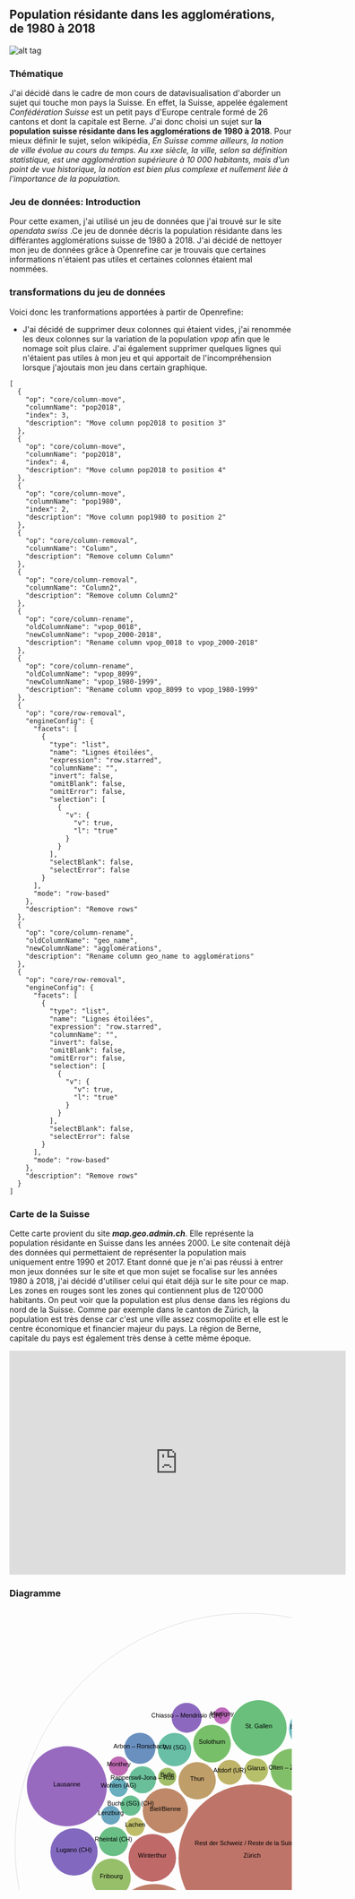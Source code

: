 
## Population résidante dans les agglomérations, de 1980 à 2018

   ![alt tag](https://upload.wikimedia.org/wikipedia/commons/thumb/0/08/Flag_of_Switzerland_%28Pantone%29.svg/200px-Flag_of_Switzerland_%28Pantone%29.svg.png)



### Thématique
J'ai décidé dans le cadre de mon cours de datavisualisation d'aborder un sujet qui touche mon pays la Suisse. En effet, la Suisse, appelée également _Confédération Suisse_ est un petit pays d'Europe centrale formé de 26 cantons et dont la capitale est Berne. J'ai donc choisi un sujet sur **la population suisse résidante dans les agglomérations de 1980 à 2018**. Pour mieux définir le sujet, selon wikipédia, _En Suisse comme ailleurs, la notion de ville évolue au cours du temps. Au xxe siècle, la ville, selon sa définition statistique, est une agglomération supérieure à 10 000 habitants, mais d’un point de vue historique, la notion est bien plus complexe et nullement liée à l'importance de la population._



### Jeu de données: Introduction

Pour cette examen, j'ai utilisé un jeu de données que j'ai trouvé sur le site _opendata swiss_ .Ce jeu de donnée décris la population résidante dans les différantes agglomérations suisse de 1980 à 2018. J'ai décidé de nettoyer mon jeu de données grâce à Openrefine car je trouvais que certaines informations n'étaient pas utiles et certaines colonnes étaient mal nommées.

### transformations du jeu de données
Voici donc les tranformations apportées à partir de Openrefine:
- J'ai décidé de supprimer deux colonnes qui étaient vides, j'ai renommée les deux colonnes sur la variation de la population _vpop_  afin que le nomage soit plus claire. J'ai également supprimer quelques lignes qui n'étaient pas utiles à mon jeu et qui apportait de l'incompréhension lorsque j'ajoutais mon jeu dans certain graphique.
```
[
  {
    "op": "core/column-move",
    "columnName": "pop2018",
    "index": 3,
    "description": "Move column pop2018 to position 3"
  },
  {
    "op": "core/column-move",
    "columnName": "pop2018",
    "index": 4,
    "description": "Move column pop2018 to position 4"
  },
  {
    "op": "core/column-move",
    "columnName": "pop1980",
    "index": 2,
    "description": "Move column pop1980 to position 2"
  },
  {
    "op": "core/column-removal",
    "columnName": "Column",
    "description": "Remove column Column"
  },
  {
    "op": "core/column-removal",
    "columnName": "Column2",
    "description": "Remove column Column2"
  },
  {
    "op": "core/column-rename",
    "oldColumnName": "vpop_0018",
    "newColumnName": "vpop_2000-2018",
    "description": "Rename column vpop_0018 to vpop_2000-2018"
  },
  {
    "op": "core/column-rename",
    "oldColumnName": "vpop_8099",
    "newColumnName": "vpop_1980-1999",
    "description": "Rename column vpop_8099 to vpop_1980-1999"
  },
  {
    "op": "core/row-removal",
    "engineConfig": {
      "facets": [
        {
          "type": "list",
          "name": "Lignes étoilées",
          "expression": "row.starred",
          "columnName": "",
          "invert": false,
          "omitBlank": false,
          "omitError": false,
          "selection": [
            {
              "v": {
                "v": true,
                "l": "true"
              }
            }
          ],
          "selectBlank": false,
          "selectError": false
        }
      ],
      "mode": "row-based"
    },
    "description": "Remove rows"
  },
  {
    "op": "core/column-rename",
    "oldColumnName": "geo_name",
    "newColumnName": "agglomérations",
    "description": "Rename column geo_name to agglomérations"
  },
  {
    "op": "core/row-removal",
    "engineConfig": {
      "facets": [
        {
          "type": "list",
          "name": "Lignes étoilées",
          "expression": "row.starred",
          "columnName": "",
          "invert": false,
          "omitBlank": false,
          "omitError": false,
          "selection": [
            {
              "v": {
                "v": true,
                "l": "true"
              }
            }
          ],
          "selectBlank": false,
          "selectError": false
        }
      ],
      "mode": "row-based"
    },
    "description": "Remove rows"
  }
]
```
### Carte de la Suisse

Cette carte provient du site **_map.geo.admin.ch_**. Elle représente la population résidante en Suisse dans les années 2000. Le site contenait déjà des données qui permettaient de représenter la population mais uniquement entre 1990 et 2017. Etant donné que je n'ai pas réussi à entrer mon jeux données sur le site et que mon sujet se focalise sur les années 1980 à 2018, j'ai décidé d'utiliser celui qui était déjà sur le site pour ce map. Les zones en rouges sont les zones qui contiennent plus de 120'000 habitants. On peut voir que la population est plus dense dans les régions du nord de la Suisse. Comme par exemple dans le canton de Zürich, la population est très dense car c'est une ville assez cosmopolite et elle est le centre économique et financier majeur du pays. La région de Berne, capitale du pays est également très dense à cette même époque.

<center><iframe src='https://map.geo.admin.ch/embed.html?topic=ech&lang=fr&bgLayer=ch.swisstopo.pixelkarte-farbe&layers=ch.swisstopo.zeitreihen,ch.bfs.gebaeude_wohnungs_register,ch.bav.haltestellen-oev,ch.swisstopo.swisstlm3d-wanderwege,ch.bfs.volkszaehlung-bevoelkerungsstatistik_einwohner&layers_opacity=1,1,1,0.8,1&layers_visibility=false,false,false,false,true&layers_timestamp=18641231,,,,2000&catalogNodes=688&E=2622720.54&N=1224537.07&zoom=1' width='600' height='400' frameborder='0' style='border:0'></iframe></center>

### Diagramme
<center>
<svg width="848" height="848" xmlns="http://www.w3.org/2000/svg"><g transform="translate(10,10)"><g><circle class="node node--root" transform="translate(414,414)" r="414.00000000000006" style="fill-opacity: 0; stroke: rgb(221, 221, 221); stroke-opacity: 1;"></circle><circle class="node node--leaf" transform="translate(244.97949055946438,436.46495918115136)" r="42.43388675067966" style="fill: rgb(191, 105, 105); fill-opacity: 1; stroke: rgb(221, 221, 221); stroke-opacity: 0;"></circle><circle class="node node--leaf" transform="translate(422.9822414474253,436.46495918115136)" r="131.1964707007054" style="fill: rgb(191, 116, 105); fill-opacity: 1; stroke: rgb(221, 221, 221); stroke-opacity: 0;"></circle><circle class="node node--leaf" transform="translate(248.89007460957077,562.6625014137994)" r="79.45183770293784" style="fill: rgb(191, 126, 105); fill-opacity: 1; stroke: rgb(221, 221, 221); stroke-opacity: 0;"></circle><circle class="node node--leaf" transform="translate(268.3858132769018,352.50476751673114)" r="40.35546444580588" style="fill: rgb(191, 137, 105); fill-opacity: 1; stroke: rgb(221, 221, 221); stroke-opacity: 0;"></circle><circle class="node node--leaf" transform="translate(350.07770854903265,571.3222017824315)" r="17.733278049817198" style="fill: rgb(191, 147, 105); fill-opacity: 1; stroke: rgb(221, 221, 221); stroke-opacity: 0;"></circle><circle class="node node--leaf" transform="translate(325.0756747140172,298.79721865409783)" r="33.36337846710559" style="fill: rgb(191, 158, 105); fill-opacity: 1; stroke: rgb(221, 221, 221); stroke-opacity: 0;"></circle><circle class="node node--leaf" transform="translate(404.33043570421927,626.1358981174885)" r="55.01695625467242" style="fill: rgb(191, 168, 105); fill-opacity: 1; stroke: rgb(221, 221, 221); stroke-opacity: 0;"></circle><circle class="node node--leaf" transform="translate(383.0919358424627,283.8474464829605)" r="22.175681452858722" style="fill: rgb(191, 179, 105); fill-opacity: 1; stroke: rgb(221, 221, 221); stroke-opacity: 0;"></circle><circle class="node node--leaf" transform="translate(214.42745918411805,381.16680293813994)" r="16.370556588865615" style="fill: rgb(191, 189, 105); fill-opacity: 1; stroke: rgb(221, 221, 221); stroke-opacity: 0;"></circle><circle class="node node--leaf" transform="translate(430.57818787482535,279.9853810329864)" r="21.09496953072132" style="fill: rgb(182, 191, 105); fill-opacity: 1; stroke: rgb(221, 221, 221); stroke-opacity: 0;"></circle><circle class="node node--leaf" transform="translate(494.25788981748406,593.0153021385194)" r="36.443425919684806" style="fill: rgb(172, 191, 105); fill-opacity: 1; stroke: rgb(221, 221, 221); stroke-opacity: 0;"></circle><circle class="node node--leaf" transform="translate(271.730031729158,291.8024618646449)" r="16.06649801136641" style="fill: rgb(161, 191, 105); fill-opacity: 1; stroke: rgb(221, 221, 221); stroke-opacity: 0;"></circle><circle class="node node--leaf" transform="translate(171.8799081948412,472.5476767992789)" r="34.713726268778736" style="fill: rgb(151, 191, 105); fill-opacity: 1; stroke: rgb(221, 221, 221); stroke-opacity: 0;"></circle><circle class="node node--leaf" transform="translate(324.7654583120675,634.4151043309262)" r="20.60521814268811" style="fill: rgb(140, 191, 105); fill-opacity: 1; stroke: rgb(221, 221, 221); stroke-opacity: 0;"></circle><circle class="node node--leaf" transform="translate(493.10414082204596,278.7066914687104)" r="37.07166355982298" style="fill: rgb(130, 191, 105); fill-opacity: 1; stroke: rgb(221, 221, 221); stroke-opacity: 0;"></circle><circle class="node node--leaf" transform="translate(351.6254131557813,232.57847572457516)" r="33.60713612852799" style="fill: rgb(119, 191, 105); fill-opacity: 1; stroke: rgb(221, 221, 221); stroke-opacity: 0;"></circle><circle class="node node--leaf" transform="translate(617.5752355429063,321.823155310066)" r="90.28324797562395" style="fill: rgb(109, 191, 105); fill-opacity: 1; stroke: rgb(221, 221, 221); stroke-opacity: 0;"></circle><circle class="node node--leaf" transform="translate(550.2076544772062,545.9632104207984)" r="32.28873248896386" style="fill: rgb(105, 191, 112); fill-opacity: 1; stroke: rgb(221, 221, 221); stroke-opacity: 0;"></circle><circle class="node node--leaf" transform="translate(434.9324760362151,204.81053332266563)" r="49.83348399780904" style="fill: rgb(105, 191, 123); fill-opacity: 1; stroke: rgb(221, 221, 221); stroke-opacity: 0;"></circle><circle class="node node--leaf" transform="translate(175.5827598704555,407.42343235832584)" r="26.14330865743736" style="fill: rgb(105, 191, 133); fill-opacity: 1; stroke: rgb(221, 221, 221); stroke-opacity: 0;"></circle><circle class="node node--leaf" transform="translate(206.36488927845696,343.3003295397954)" r="17.972354972856078" style="fill: rgb(105, 191, 144); fill-opacity: 1; stroke: rgb(221, 221, 221); stroke-opacity: 0;"></circle><circle class="node node--leaf" transform="translate(227.47919483868182,297.1151105576973)" r="24.129716356692096" style="fill: rgb(105, 191, 154); fill-opacity: 1; stroke: rgb(221, 221, 221); stroke-opacity: 0;"></circle><circle class="node node--leaf" transform="translate(284.7403788621782,243.316761316885)" r="29.762027768031576" style="fill: rgb(105, 191, 165); fill-opacity: 1; stroke: rgb(221, 221, 221); stroke-opacity: 0;"></circle><circle class="node node--leaf" transform="translate(578.848361372346,487.50072484883333)" r="28.439967081456174" style="fill: rgb(105, 191, 175); fill-opacity: 1; stroke: rgb(221, 221, 221); stroke-opacity: 0;"></circle><circle class="node node--leaf" transform="translate(629.5005788500149,447.589286956698)" r="31.674614988831753" style="fill: rgb(105, 191, 185); fill-opacity: 1; stroke: rgb(221, 221, 221); stroke-opacity: 0;"></circle><circle class="node node--leaf" transform="translate(527.820199767063,206.47548714884653)" r="38.69676672142818" style="fill: rgb(105, 185, 191); fill-opacity: 1; stroke: rgb(221, 221, 221); stroke-opacity: 0;"></circle><circle class="node node--leaf" transform="translate(184.7519806333257,311.08323054210996)" r="16.45034519696961" style="fill: rgb(105, 175, 191); fill-opacity: 1; stroke: rgb(221, 221, 221); stroke-opacity: 0;"></circle><circle class="node node--leaf" transform="translate(170.98560850023154,360.2472348190216)" r="16.88395418098744" style="fill: rgb(105, 165, 191); fill-opacity: 1; stroke: rgb(221, 221, 221); stroke-opacity: 0;"></circle><circle class="node node--leaf" transform="translate(470.75166772978736,635.4327478048352)" r="7.6793574522734005" style="fill: rgb(105, 154, 191); fill-opacity: 1; stroke: rgb(221, 221, 221); stroke-opacity: 0;"></circle><circle class="node node--leaf" transform="translate(222.85254432504095,241.00693006947904)" r="27.796503090832957" style="fill: rgb(105, 144, 191); fill-opacity: 1; stroke: rgb(221, 221, 221); stroke-opacity: 0;"></circle><circle class="node node--leaf" transform="translate(154.26697042721509,526.3511602099485)" r="17.526868238477412" style="fill: rgb(105, 133, 191); fill-opacity: 1; stroke: rgb(221, 221, 221); stroke-opacity: 0;"></circle><circle class="node node--leaf" transform="translate(288.0351157849544,656.5742161208249)" r="17.91929154294614" style="fill: rgb(105, 123, 191); fill-opacity: 1; stroke: rgb(221, 221, 221); stroke-opacity: 0;"></circle><circle class="node node--leaf" transform="translate(551.7429951972388,599.6537080493117)" r="17.051319622247252" style="fill: rgb(105, 112, 191); fill-opacity: 1; stroke: rgb(221, 221, 221); stroke-opacity: 0;"></circle><circle class="node node--leaf" transform="translate(340.70894227960775,682.2445437226331)" r="25.439151045365037" style="fill: rgb(109, 105, 191); fill-opacity: 1; stroke: rgb(221, 221, 221); stroke-opacity: 0;"></circle><circle class="node node--leaf" transform="translate(613.6934761870368,536.721243194126)" r="27.4938701105546" style="fill: rgb(119, 105, 191); fill-opacity: 1; stroke: rgb(221, 221, 221); stroke-opacity: 0;"></circle><circle class="node node--leaf" transform="translate(105.31409886990974,425.9675063326531)" r="42.15869090912743" style="fill: rgb(130, 105, 191); fill-opacity: 1; stroke: rgb(221, 221, 221); stroke-opacity: 0;"></circle><circle class="node node--leaf" transform="translate(306.2975179042627,186.39957864569266)" r="26.72834185217173" style="fill: rgb(140, 105, 191); fill-opacity: 1; stroke: rgb(221, 221, 221); stroke-opacity: 0;"></circle><circle class="node node--leaf" transform="translate(92.56477974217705,308.73322324951806)" r="71.39441021860803" style="fill: rgb(151, 105, 191); fill-opacity: 1; stroke: rgb(221, 221, 221); stroke-opacity: 0;"></circle><circle class="node node--leaf" transform="translate(602.8306788804783,195.24620458268308)" r="32.77718954832568" style="fill: rgb(161, 105, 191); fill-opacity: 1; stroke: rgb(221, 221, 221); stroke-opacity: 0;"></circle><circle class="node node--leaf" transform="translate(497.7613175874603,655.0804993211656)" r="21.34817912726831" style="fill: rgb(172, 105, 191); fill-opacity: 1; stroke: rgb(221, 221, 221); stroke-opacity: 0;"></circle><circle class="node node--leaf" transform="translate(460.31915021017375,689.111987592112)" r="24.87644406603546" style="fill: rgb(182, 105, 191); fill-opacity: 1; stroke: rgb(221, 221, 221); stroke-opacity: 0;"></circle><circle class="node node--leaf" transform="translate(369.469901254468,182.86867397535275)" r="14.836094500613402" style="fill: rgb(191, 105, 189); fill-opacity: 1; stroke: rgb(221, 221, 221); stroke-opacity: 0;"></circle><circle class="node node--leaf" transform="translate(185.03555964996923,272.93667547694037)" r="17.32487047107203" style="fill: rgb(191, 105, 179); fill-opacity: 1; stroke: rgb(221, 221, 221); stroke-opacity: 0;"></circle><circle class="node node--leaf" transform="translate(295.0974847013014,696.0968925894615)" r="17.857026207203536" style="fill: rgb(191, 105, 168); fill-opacity: 1; stroke: rgb(221, 221, 221); stroke-opacity: 0;"></circle><circle class="node node--leaf" transform="translate(553.4327766695505,651.1398770078201)" r="30.090177839149693" style="fill: rgb(191, 105, 158); fill-opacity: 1; stroke: rgb(221, 221, 221); stroke-opacity: 0;"></circle><circle class="node node--leaf" transform="translate(239.58511698460634,676.0208055756914)" r="29.915328200508295" style="fill: rgb(191, 105, 147); fill-opacity: 1; stroke: rgb(221, 221, 221); stroke-opacity: 0;"></circle><circle class="node node--leaf" transform="translate(608.727144107496,604.1417387542581)" r="35.73689966213107" style="fill: rgb(191, 105, 137); fill-opacity: 1; stroke: rgb(221, 221, 221); stroke-opacity: 0;"></circle><circle class="node node--leaf" transform="translate(725.5035562745904,516.0142574576516)" r="81.84509590070898" style="fill: rgb(191, 105, 126); fill-opacity: 1; stroke: rgb(221, 221, 221); stroke-opacity: 0;"></circle><circle class="node node--leaf" transform="translate(144.49651097256407,567.8109268095282)" r="20.69620902837476" style="fill: rgb(191, 105, 116); fill-opacity: 1; stroke: rgb(221, 221, 221); stroke-opacity: 0;"></circle></g><g><text text-anchor="middle" transform="translate(414,414)" style="font-size: 11px; font-family: Arial, Helvetica;">Rest der Schweiz / Reste de la Suisse</text><text text-anchor="middle" transform="translate(244.97949055946438,436.46495918115136)" style="font-size: 11px; font-family: Arial, Helvetica;">Winterthur</text><text text-anchor="middle" transform="translate(422.9822414474253,436.46495918115136)" style="font-size: 11px; font-family: Arial, Helvetica;">Zürich</text><text text-anchor="middle" transform="translate(248.89007460957077,562.6625014137994)" style="font-size: 11px; font-family: Arial, Helvetica;">Bern</text><text text-anchor="middle" transform="translate(268.3858132769018,352.50476751673114)" style="font-size: 11px; font-family: Arial, Helvetica;">Biel/Bienne</text><text text-anchor="middle" transform="translate(350.07770854903265,571.3222017824315)" style="font-size: 11px; font-family: Arial, Helvetica;">Interlaken</text><text text-anchor="middle" transform="translate(325.0756747140172,298.79721865409783)" style="font-size: 11px; font-family: Arial, Helvetica;">Thun</text><text text-anchor="middle" transform="translate(404.33043570421927,626.1358981174885)" style="font-size: 11px; font-family: Arial, Helvetica;">Luzern</text><text text-anchor="middle" transform="translate(383.0919358424627,283.8474464829605)" style="font-size: 11px; font-family: Arial, Helvetica;">Altdorf (UR)</text><text text-anchor="middle" transform="translate(214.42745918411805,381.16680293813994)" style="font-size: 11px; font-family: Arial, Helvetica;">Lachen</text><text text-anchor="middle" transform="translate(430.57818787482535,279.9853810329864)" style="font-size: 11px; font-family: Arial, Helvetica;">Glarus</text><text text-anchor="middle" transform="translate(494.25788981748406,593.0153021385194)" style="font-size: 11px; font-family: Arial, Helvetica;">Zug</text><text text-anchor="middle" transform="translate(271.730031729158,291.8024618646449)" style="font-size: 11px; font-family: Arial, Helvetica;">Bulle</text><text text-anchor="middle" transform="translate(171.8799081948412,472.5476767992789)" style="font-size: 11px; font-family: Arial, Helvetica;">Fribourg</text><text text-anchor="middle" transform="translate(324.7654583120675,634.4151043309262)" style="font-size: 11px; font-family: Arial, Helvetica;">Grenchen</text><text text-anchor="middle" transform="translate(493.10414082204596,278.7066914687104)" style="font-size: 11px; font-family: Arial, Helvetica;">Olten – Zofingen</text><text text-anchor="middle" transform="translate(351.6254131557813,232.57847572457516)" style="font-size: 11px; font-family: Arial, Helvetica;">Solothurn</text><text text-anchor="middle" transform="translate(617.5752355429063,321.823155310066)" style="font-size: 11px; font-family: Arial, Helvetica;">Basel (CH)</text><text text-anchor="middle" transform="translate(550.2076544772062,545.9632104207984)" style="font-size: 11px; font-family: Arial, Helvetica;">Schaffhausen (CH)</text><text text-anchor="middle" transform="translate(434.9324760362151,204.81053332266563)" style="font-size: 11px; font-family: Arial, Helvetica;">St. Gallen</text><text text-anchor="middle" transform="translate(175.5827598704555,407.42343235832584)" style="font-size: 11px; font-family: Arial, Helvetica;">Rheintal (CH)</text><text text-anchor="middle" transform="translate(206.36488927845696,343.3003295397954)" style="font-size: 11px; font-family: Arial, Helvetica;">Buchs (SG) (CH)</text><text text-anchor="middle" transform="translate(227.47919483868182,297.1151105576973)" style="font-size: 11px; font-family: Arial, Helvetica;">Rapperswil-Jona – Rüti</text><text text-anchor="middle" transform="translate(284.7403788621782,243.316761316885)" style="font-size: 11px; font-family: Arial, Helvetica;">Wil (SG)</text><text text-anchor="middle" transform="translate(578.848361372346,487.50072484883333)" style="font-size: 11px; font-family: Arial, Helvetica;">Chur</text><text text-anchor="middle" transform="translate(629.5005788500149,447.589286956698)" style="font-size: 11px; font-family: Arial, Helvetica;">Aarau</text><text text-anchor="middle" transform="translate(527.820199767063,206.47548714884653)" style="font-size: 11px; font-family: Arial, Helvetica;">Baden – Brugg</text><text text-anchor="middle" transform="translate(184.7519806333257,311.08323054210996)" style="font-size: 11px; font-family: Arial, Helvetica;">Wohlen (AG)</text><text text-anchor="middle" transform="translate(170.98560850023154,360.2472348190216)" style="font-size: 11px; font-family: Arial, Helvetica;">Lenzburg</text><text text-anchor="middle" transform="translate(470.75166772978736,635.4327478048352)" style="font-size: 11px; font-family: Arial, Helvetica;">Stein (AG) (CH)</text><text text-anchor="middle" transform="translate(222.85254432504095,241.00693006947904)" style="font-size: 11px; font-family: Arial, Helvetica;">Arbon – Rorschach</text><text text-anchor="middle" transform="translate(154.26697042721509,526.3511602099485)" style="font-size: 11px; font-family: Arial, Helvetica;">Amriswil – Romanshorn</text><text text-anchor="middle" transform="translate(288.0351157849544,656.5742161208249)" style="font-size: 11px; font-family: Arial, Helvetica;">Frauenfeld</text><text text-anchor="middle" transform="translate(551.7429951972388,599.6537080493117)" style="font-size: 11px; font-family: Arial, Helvetica;">Kreuzlingen (CH)</text><text text-anchor="middle" transform="translate(340.70894227960775,682.2445437226331)" style="font-size: 11px; font-family: Arial, Helvetica;">Bellinzona</text><text text-anchor="middle" transform="translate(613.6934761870368,536.721243194126)" style="font-size: 11px; font-family: Arial, Helvetica;">Locarno (CH)</text><text text-anchor="middle" transform="translate(105.31409886990974,425.9675063326531)" style="font-size: 11px; font-family: Arial, Helvetica;">Lugano (CH)</text><text text-anchor="middle" transform="translate(306.2975179042627,186.39957864569266)" style="font-size: 11px; font-family: Arial, Helvetica;">Chiasso – Mendrisio (CH)</text><text text-anchor="middle" transform="translate(92.56477974217705,308.73322324951806)" style="font-size: 11px; font-family: Arial, Helvetica;">Lausanne</text><text text-anchor="middle" transform="translate(602.8306788804783,195.24620458268308)" style="font-size: 11px; font-family: Arial, Helvetica;">Vevey – Montreux</text><text text-anchor="middle" transform="translate(497.7613175874603,655.0804993211656)" style="font-size: 11px; font-family: Arial, Helvetica;">Yverdon-les-Bains</text><text text-anchor="middle" transform="translate(460.31915021017375,689.111987592112)" style="font-size: 11px; font-family: Arial, Helvetica;">Brig – Visp</text><text text-anchor="middle" transform="translate(369.469901254468,182.86867397535275)" style="font-size: 11px; font-family: Arial, Helvetica;">Martigny</text><text text-anchor="middle" transform="translate(185.03555964996923,272.93667547694037)" style="font-size: 11px; font-family: Arial, Helvetica;">Monthey</text><text text-anchor="middle" transform="translate(295.0974847013014,696.0968925894615)" style="font-size: 11px; font-family: Arial, Helvetica;">Sierre</text><text text-anchor="middle" transform="translate(553.4327766695505,651.1398770078201)" style="font-size: 11px; font-family: Arial, Helvetica;">Sion</text><text text-anchor="middle" transform="translate(239.58511698460634,676.0208055756914)" style="font-size: 11px; font-family: Arial, Helvetica;">La Chaux-de-Fonds – Le Locle (CH)</text><text text-anchor="middle" transform="translate(608.727144107496,604.1417387542581)" style="font-size: 11px; font-family: Arial, Helvetica;">Neuchâtel</text><text text-anchor="middle" transform="translate(725.5035562745904,516.0142574576516)" style="font-size: 11px; font-family: Arial, Helvetica;">Genève (CH)</text><text text-anchor="middle" transform="translate(144.49651097256407,567.8109268095282)" style="font-size: 11px; font-family: Arial, Helvetica;">Delémont (CH)</text></g></g></svg>
</center>
